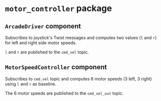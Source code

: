 # `motor_controller` package
  
## `ArcadeDriver` component

Subscribes to joystick's Twist messages and computes two values (`l` and `r`) for left and right side motor speeds.

`l` and `r` are published to the `cmd_vel` topic.

## `MotorSpeedController` component

Subscribes to `cmd_vel` topic and computes 6 motor speeds (3 left, 3 right) using `l` and `r` as baseline.

The 6 motor speeds are published to the `cmd_vel_out` topic.

